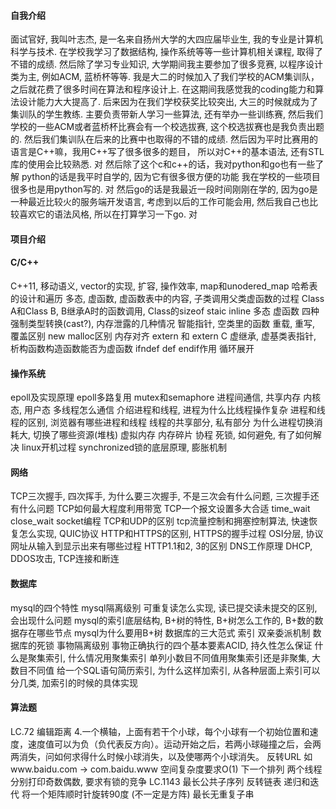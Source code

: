 #### 自我介绍
面试官好, 我叫叶志杰, 是一名来自扬州大学的大四应届毕业生, 我的专业是计算机科学与技术. 
在学校我学习了数据结构, 操作系统等等一些计算机相关课程, 取得了不错的成绩.
然后除了学习专业知识, 大学期间我主要参加了很多竞赛, 以程序设计类为主, 例如ACM, 蓝桥杯等等.
我是大二的时候加入了我们学校的ACM集训队，之后就花费了很多时间在算法和程序设计上.
在这期间我感觉我的coding能力和算法设计能力大大提高了.
后来因为在我们学校获奖比较突出, 大三的时候就成为了集训队的学生教练.
主要负责带新人学习一些算法, 还有举办一些训练赛, 
然后我们学校的一些ACM或者蓝桥杯比赛会有一个校选拔赛, 这个校选拔赛也是我负责出题的.
然后我们集训队在后来的比赛中也取得的不错的成绩. 
然后因为平时比赛用的语言是C++嘛，我用C++写了很多很多的题目，
所以对C++的基本语法, 还有STL库的使用会比较熟悉. 对
然后除了这个c和c++的话，我对python和go也有一些了解 
python的话是我平时自学的, 因为它有很多很方便的功能
我在学校的一些项目很多也是用python写的. 对
然后go的话是我最近一段时间刚刚在学的, 因为go是一种最近比较火的服务端开发语言,
考虑到以后的工作可能会用, 然后我自己也比较喜欢它的语法风格, 所以在打算学习一下go. 对

#### 项目介绍

#### C/C++
C++11, 移动语义, vector的实现, 扩容, 操作效率, map和unodered_map
哈希表的设计和遍历
多态, 虚函数, 虚函数表中的内容, 子类调用父类虚函数的过程
Class A和Class B, B继承A时的函数调用, Class的sizeof
staic inline 多态 虚函数
四种强制类型转换(cast?), 内存泄露的几种情况
智能指针, 空类里的函数
重载, 重写, 覆盖区别
new malloc区别
内存对齐
extern 和 extern C
虚继承, 虚基类表指针, 析构函数构造函数能否为虚函数
ifndef def endif作用
循环展开

#### 操作系统
epoll及实现原理
epoll多路复用
mutex和semaphore
进程间通信, 共享内存
内核态, 用户态
多线程怎么通信
介绍进程和线程, 进程为什么比线程操作复杂
进程和线程的区别, 浏览器有哪些进程和线程
线程的共享部分, 私有部分
为什么进程切换消耗大, 切换了哪些资源(堆栈)
虚拟内存
内存碎片
协程
死锁, 如何避免, 有了如何解决
linux开机过程
synchronized锁的底层原理, 膨胀机制

#### 网络
TCP三次握手, 四次挥手, 为什么要三次握手, 不是三次会有什么问题, 三次握手还有什么问题
TCP如何最大程度利用带宽
TCP一个报文设置多大合适
time_wait close_wait
socket编程
TCP和UDP的区别
tcp流量控制和拥塞控制算法, 快速恢复怎么实现, QUIC协议
HTTP和HTTPS的区别, HTTPS的握手过程
OSI分层, 协议
网址从输入到显示出来有哪些过程
HTTP1.1和2, 3的区别
DNS工作原理
DHCP, DDOS攻击, TCP连接和断连

#### 数据库
mysql的四个特性
mysql隔离级别
可重复读怎么实现, 读已提交读未提交的区别, 会出现什么问题
mysql的索引底层结构, B+树的特性, B+树怎么工作的, B+数的数据存在哪些节点
mysql为什么要用B+树
数据库的三大范式
索引
双亲委派机制
数据库的死锁
事物隔离级别
事物正确执行的四个基本要素ACID, 持久性怎么保证
什么是聚集索引, 什么情况用聚集索引
单列小数目不同值用聚集索引还是非聚集, 大数目不同值
给一个SQL语句简历索引, 为什么这样加索引, 从各种层面上索引可以分几类, 加索引的时候的具体实现

#### 算法题
LC.72 编辑距离 
4.一个横轴，上面有若干个小球，每个小球有一个初始位置和速度，速度值可以为负（负代表反方向）。运动开始之后，若两小球碰撞之后，会两两消失，问如何求得什么时候小球消失，以及使哪两个小球消失。 
反转URL 如www.baidu.com -> com.baidu.www 空间复杂度要求O(1)
下一个排列
两个线程分别打印奇数偶数, 要求有锁的竞争
LC.1143 最长公共子序列
反转链表 递归和迭代
将一个矩阵顺时针旋转90度 (不一定是方阵)
最长无重复子串